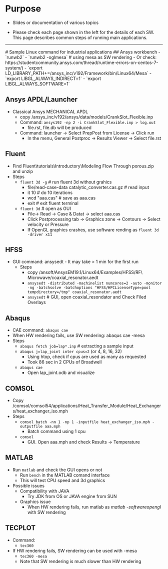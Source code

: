 # Purpose
- Slides or documentation of various topics


- Please check each page shown in the left for the details of each SW. This page describes common steps of running main applications.

<hr>
# Sample Linux command for industrial applications
## Ansys workbench
- `runwb2`
- `runwb2 -oglmesa` # using mesa as SW rendering
  - Or check: https://studentcommunity.ansys.com/thread/runtime-errors-on-centos-7-system/)
	- `export LD_LIBRARY_PATH+=/ansys_inc/v192/Framework/bin/Linux64/Mesa`
	- `export LIBGL_ALWAYS_INDIRECT=1`
	- `export LIBGL_ALWAYS_SOFTWARE=1`

## Ansys APDL/Launcher
- Classical Ansys MECHANICAL APDL
	- copy /ansys_inc/v192/ansys/data/models/CrankSlot_Flexible.inp 
	- Command: `ansys192 -np 2 -i CrankSlot_Flexible.inp > log.out`
		- file.rst, file.db will be produced
	- Command: launcher -> Select PrepPost from License -> Click run
		- In the menu, General Postproc -> Results Viewer -> Select file.rst

## Fluent
- Find Fluent\tutorials\Introductory\Modeling Flow Through porous.zip and unzip
- Steps
	- `fluent 3d -g`                                                       # run fluent 3d  without grahics
		- file/read-case-data catalytic_converter.cas.gz # read input
		- it 10                                                                  # do 10 iterations
		- wcd "aaa.cas"                                               # save as aaa.cas
		- exit                                                                   # exit fluent terminal
	- `fluent 3d`                                                          # open as GUI
		- File-> Read -> Case & Datat -> select aaa.cas
		- Click Postprocessing tab -> Graphics zone -> Contours -> Select velocity or Pressure
		- If OpenGL graphics crashes, use software rending as `fluent 3d -driver x11`

## HFSS
- GUI command: ansysedt
		- It may take > 1 min for the first run
	- Steps
		- copy /ansoft/AnsysEM19.1/Linux64/Examples/HFSS/RF\ Microwave/coaxial_resonator.aedt
		- `ansysedt -distributed -machinelist numcores=2 -auto -monitor -ng -batchsolve -batchoptions "HFSS/HPCLicenseType=pool tempdirectory=/tmp" coaxial_resonator.aedt`
		- `ansysedt`  # GUI, open coaxial_resondator and Check Filed Overlays

## Abaqus
- CAE command: `abaqus cae`
- When HW rendering fails, use SW rendering: abaqus cae -mesa
- Steps
	- `abaqus fetch job=lap*.inp` # extracting a sample input
	- `abaqus j=lap_joint inter cpus=2` (or 4, 8, 16, 32)
		- Using htop, check if cpus are used as many as requested
		- Took 86 sec in 2 CPUs of Broadwell
	- `abaqus cae`
		- Open lap_joint.odb and visualize

## COMSOL
- Copy /comsol/comsol54/applications/Heat_Transfer_Module/Heat_Exchangers/heat_exchanger_iso.mph
- Steps
	- `comsol batch -nn 1 -np 1 -inputfile heat_exchanger_iso.mph -outputfile aaa.mph`
		- Batch command using 1 cpu
	- `comsol`
		- GUI. Open aaa.mph and check Results -> Temperature

## MATLAB
- Run `matlab` and check the GUI opens or not
	- Run `bench` in the MATLAB comand interface
    - This will test CPU speed and 3d graphics
- Possible issues
	- Compatibility with JAVA
		- Try JDK from OS or JAVA engine from SUN
	- Graphics issue
		- When HW rendering fails, run matlab as *matlab -softwareopengl* with SW rendering

## TECPLOT
- Command:
	- `tec360`
- If HW rendering fails, SW rendering can be used with -mesa
	- `tec360 -mesa`
	- Note that SW rendering is much slower than HW rendering
